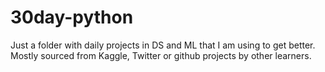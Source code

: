 # 30day-python
Just a folder with daily projects in DS and ML that I am using to get better. Mostly sourced from Kaggle, Twitter or github projects by other learners. 
